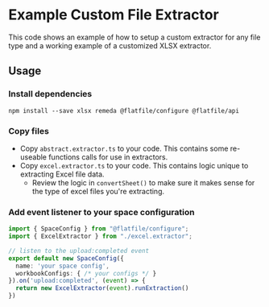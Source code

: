 # Example Custom File Extractor
This code shows an example of how to setup a custom extractor for any file type and a working example of a customized XLSX extractor.

## Usage

### Install dependencies
```shell
npm install --save xlsx remeda @flatfile/configure @flatfile/api
```

### Copy files
- Copy `abstract.extractor.ts` to your code. This contains some re-useable functions calls for use in extractors.
- Copy `excel.extractor.ts` to your code. This contains logic unique to extracting Excel file data.
  - Review the logic in `convertSheet()` to make sure it makes sense for the type of excel files you're extracting.

### Add event listener to your space configuration

```ts
import { SpaceConfig } from "@flatfile/configure";
import { ExcelExtractor } from "./excel.extractor";

// listen to the upload:completed event
export default new SpaceConfig({
  name: 'your space config',
  workbookConfigs: { /* your configs */ }
}).on('upload:completed', (event) => {
  return new ExcelExtractor(event).runExtraction()
})
```
